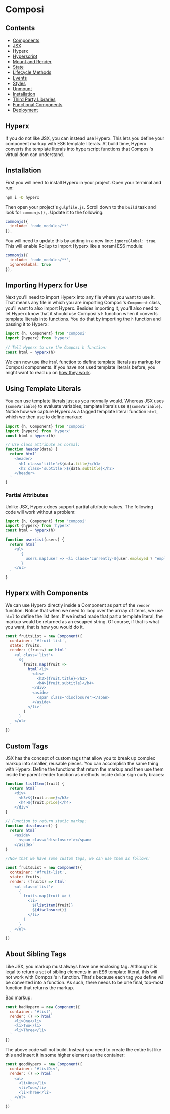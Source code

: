 Composi
=======

Contents
--------
- [Components](./components.md)
- [JSX](./jsx.md)
- Hyperx
- [Hyperscript](./hyperscript.md)
- [Mount and Render](./render.md)
- [State](./state.md)
- [Lifecycle Methods](./lifecycle.md)
- [Events](./events.md)
- [Styles](./styles.md)
- [Unmount](./unmount.md)
- [Installation](../README.md)
- [Third Party Libraries](./third-party.md)
- [Functional Components](./functional-components.md)
- [Deployment](./deployment.md)

Hyperx
------

If you do not like JSX, you can instead use Hyperx. This lets you define your component markup with ES6 template literals. At build time, Hyperx converts the template literals into hyperscript functions that Composi's virtual dom can understand. 

Installation
------------

First you will need to install Hyperx in your project. Open your terminal and run:

```sh
npm i -D hyperx
```

Then open your project's `gulpfile.js`. Scroll down to the `build` task and look for `commonjs(),`. Update it to the following:

```javascript
commonjs({
  include: 'node_modules/**'
}),
```

You will need to update this by adding in a new line: `ignoreGlobal: true`. This will enable Rollup to import Hyperx like a noraml ES6 module:

```javascript
commonjs({
  include: 'node_modules/**',
  ignoreGlobal: true
}),
```

Importing Hyperx for Use
------------------------
Next you'll need to import Hyperx into any file where you want to use it. That means any file in which you are importing Composi's `Component` class, you'll want to also import Hyperx. Besides importing it, you'll also need to let Hyperx know that it should use Composi's `h` function when it converts template literals into functions. You do that by importing the `h` function and passing it to Hyperx:

```javascript
import {h, Component} from 'composi'
import {hyperx} from 'hyperx'

// Tell Hyperx to use the Composi h function:
const html = hyperx(h)
```

We can now use the `html` function to define template literals as markup for Composi components. If you have not used template literals before, you might want to read up on [how they work](https://developer.mozilla.org/en-US/docs/Web/JavaScript/Reference/Template_literals).

Using Template Literals
-----------------------
You can use template literals just as you normally would. Whereas JSX uses `{someVariable}` to evaluate variables, template literals use `${someVariable}`. Notice how we capture Hyperx as a tagged template literal function `html`, which we then use to define markup:

```javascript
import {h, Component} from 'composi'
import {hyperx} from 'hyperx'
const html = hyperx(h)

// Use class attribute as normal:
function header(data) {
  return html`
    <header>
      <h1 class='title'>${data.title}</h1>
      <h2 class='subtitle'>${data.subtitle}</h2>
    </header>
  `
}
```


### Partial Attributes

Unlike JSX, Hyperx does support partial attribute values. The following code will work without a problem:

```javascript
import {h, Component} from 'composi'
import {hyperx} from 'hyperx'
const html = hyperx(h)

function userList(users) {
  return html`
    <ul>
       {
         users.map(user => <li class='currently-${user.employed ? "employed" : "unemployed"}'>${user.name}</li>)
       }
    </ul>
  `
}
```

Hyperx with Components
----------------------

We can use Hyperx directly inside a Component as part of the `render` function. Notice that when we need to loop over the arrray of items, we use `html` to define the list item. If we instad made that part a template literal, the markup would be returned as an escaped string. Of course, if that is what you want, that is how you would do it.

```javascript
const fruitsList = new Component({
  container: '#fruit-list',
  state: fruits,
  render: (fruits) => html`
    <ul class='list'>
      ${
        fruits.map(fruit =>
          html`<li>
            <div>
              <h3>{fruit.title}</h3>
              <h4>{fruit.subtitle}</h4>
            </div>
            <aside>
              <span class='disclosure'></span>
            </aside>
          </li>`
        )
      }
    </ul>
  `
})
```

Custom Tags
-----------
JSX has the concept of custom tags that allow you to break up complex markup into smaller, reusable pieces. You can accomplish the same thing with Hyperx. Define the functions that return the markup and then use them inside the parent render function as methods inside dollar sign curly braces:

```javascript
function listItem(fruit) { 
  return html`
    <div>
      <h3>${fruit.name}</h3>
      <h4>${fruit.price}</h4>
    </div>`
}

// Function to return static markup:
function disclosure() { 
  return html`
    <aside>
      <span class='disclosure'></span>
    </aside>`
}

//Now that we have some custom tags, we can use them as follows:

const fruitsList = new Component({
  container: '#fruit-list',
  state: fruits,
  render: (fruits) => html`
    <ul class='list'>
      {
        fruits.map(fruit => (
          <li>
            ${listItem(fruit)}
            ${disclosure()}
          </li> 
        )
      }
    </ul>
  `
})
```

About Sibling Tags
------------------
Like JSX, you markup must always have one enclosing tag. Although it is legal to return a set of sibling elements in an ES6 template literal, this will not work with Composi's `h` function. That's because each tag you define will be converted into a function. As such, there needs to be one final, top-most function that returns the markup. 

Bad markup:

```javascript
const badHyperx = new Component({
  container: '#list',
  render: () => html`
    <li>One</li>
    <li>Two</li>
    <li>Three</li>
  `
})
```

The above code will not build. Instead you need to create the entire list like this and insert it in some higher element as the container:

```javascript
const goodHyperx = new Component({
  container: '#listDiv',
  render: () => html`
    <ul>
      <li>One</li>
      <li>Two</li>
      <li>Three</li>
    </ul>
  `
})
```

